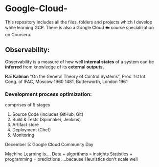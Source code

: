 # Google-Cloud-
This repository includes all the files, folders and projects which I develop while learning GCP.
There is also a Google Cloud ☁️ course specialization on Coursera.

## Observability: ##
Observability is a measure of how well __internal states__ of a system can be __inferred__ from knowledge of its __external outputs.__

__R.E Kalman__ "On the General Theory of Control Systems", Proc. 1st Int. Cong. of IFAC, Moscow 1960 1481, Butterworth, London 1961
 
### Development process optimization: ### 
comprises of 5 stages
1) Source Code (includes GitHub, Git)
2) Build & Tests (Spinnaker, Jenkins)
3) Artifact store
4) Deployment (Chef)
5) Monitoring

December 5: Google Cloud Community Day

Machine Learning is....
Data + algorithms = insights
Statistics + programming = predictions
....because Heuristics don't scale well

